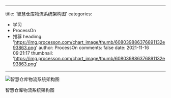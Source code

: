 
---
title: '智慧仓库物流系统架构图'
categories: 
 - 学习
 - ProcessOn
 - 推荐
headimg: 'https://img.processon.com/chart_image/thumb/608039886376891132e93863.png'
author: ProcessOn
comments: false
date: 2021-11-16 09:21:17
thumbnail: 'https://img.processon.com/chart_image/thumb/608039886376891132e93863.png'
---

<div>   
<img class="thumb" alt="智慧仓库物流系统架构图" src="https://img.processon.com/chart_image/thumb/608039886376891132e93863.png" referrerpolicy="no-referrer">
<p>智慧仓库物流系统架构图</p>  
</div>
            